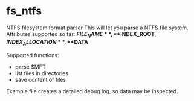 # fs_ntfs
NTFS filesystem format parser
This will let you parse a NTFS file system.\
Attributes supported so far: **$FILE_NAME**, **$INDEX_ROOT**, **$INDEX_ALLOCATION**, **$DATA**

Supported functions: 
* parse $MFT
* list files in directories
* save content of files

Example file creates a detailed debug log, so data may be inspected.
